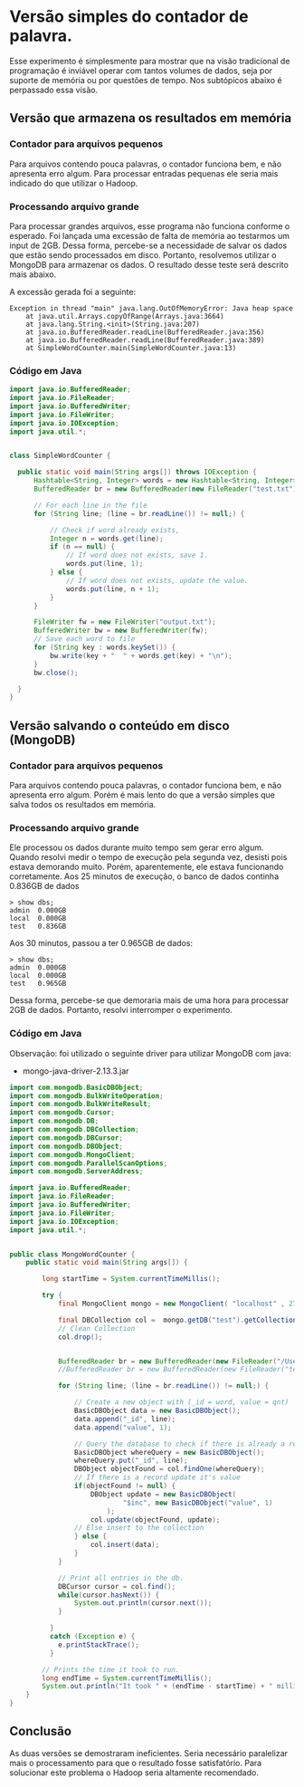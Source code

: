 # Versão simples do contador de palavra.

Esse experimento é simplesmente para mostrar que na visão tradicional de programação é inviável operar com tantos volumes de dados, seja por suporte de memória ou por questões de tempo. Nos subtópicos abaixo é perpassado essa visão.

## Versão que armazena os resultados em memória

### Contador para arquivos pequenos

Para arquivos contendo pouca palavras, o contador funciona bem, e não apresenta erro algum. Para processar entradas pequenas ele seria mais indicado do que utilizar o Hadoop.

### Processando arquivo grande

Para processar grandes arquivos, esse programa não funciona conforme o esperado. Foi lançada uma excessão de falta de memória ao testarmos um input de 2GB. Dessa forma, percebe-se a necessidade de salvar os dados que estão sendo processados em disco. Portanto, resolvemos utilizar o MongoDB para armazenar os dados. O resultado desse teste será descrito mais abaixo.

A excessão gerada foi a seguinte:

```
Exception in thread "main" java.lang.OutOfMemoryError: Java heap space
	at java.util.Arrays.copyOfRange(Arrays.java:3664)
	at java.lang.String.<init>(String.java:207)
	at java.io.BufferedReader.readLine(BufferedReader.java:356)
	at java.io.BufferedReader.readLine(BufferedReader.java:389)
	at SimpleWordCounter.main(SimpleWordCounter.java:13)
```

### Código em Java

```java
import java.io.BufferedReader;
import java.io.FileReader;
import java.io.BufferedWriter;
import java.io.FileWriter;
import java.io.IOException;
import java.util.*;


class SimpleWordCounter {

  public static void main(String args[]) throws IOException {
      Hashtable<String, Integer> words = new Hashtable<String, Integer>();
      BufferedReader br = new BufferedReader(new FileReader("test.txt"));

      // For each line in the file
      for (String line; (line = br.readLine()) != null;) {

          // Check if word already exists,
          Integer n = words.get(line);
          if (n == null) {
              // If word does not exists, save 1.
              words.put(line, 1);
          } else {
              // If word does not exists, update the value.
              words.put(line, n + 1);
          }
      }

      FileWriter fw = new FileWriter("output.txt");
      BufferedWriter bw = new BufferedWriter(fw);
      // Save each word to file
      for (String key : words.keySet()) {
          bw.write(key + "  " + words.get(key) + "\n");
      }
      bw.close();

  }
}
```

## Versão salvando o conteúdo em disco (MongoDB)

### Contador para arquivos pequenos

Para arquivos contendo pouca palavras, o contador funciona bem, e não apresenta erro algum. Porém é mais lento do que a versão simples que salva todos os resultados em memória.


### Processando arquivo grande

Ele processou os dados durante muito tempo sem gerar erro algum. Quando resolvi medir o tempo de execução pela segunda vez, desisti pois estava demorando muito.
Porém, aparentemente, ele estava funcionando corretamente.
Aos 25 minutos de execução, o banco de dados continha 0.836GB de dados

```
> show dbs;
admin  0.000GB
local  0.000GB
test   0.836GB
```

Aos 30 minutos, passou a ter 0.965GB de dados:

```
> show dbs;
admin  0.000GB
local  0.000GB
test   0.965GB
```

Dessa forma, percebe-se que demoraria mais de uma hora para processar 2GB de dados. Portanto, resolvi interromper o experimento.


### Código em Java

Observação: foi utilizado o seguinte driver para utilizar MongoDB com java:
- mongo-java-driver-2.13.3.jar

```java
import com.mongodb.BasicDBObject;
import com.mongodb.BulkWriteOperation;
import com.mongodb.BulkWriteResult;
import com.mongodb.Cursor;
import com.mongodb.DB;
import com.mongodb.DBCollection;
import com.mongodb.DBCursor;
import com.mongodb.DBObject;
import com.mongodb.MongoClient;
import com.mongodb.ParallelScanOptions;
import com.mongodb.ServerAddress;

import java.io.BufferedReader;
import java.io.FileReader;
import java.io.BufferedWriter;
import java.io.FileWriter;
import java.io.IOException;
import java.util.*;


public class MongoWordCounter {
	public static void main(String args[]) {

		long startTime = System.currentTimeMillis();

	    try {
	        final MongoClient mongo = new MongoClient( "localhost" , 27017 );

	        final DBCollection col =  mongo.getDB("test").getCollection("testKeywordCounter");
	        // Clean Collection
	        col.drop();


	        BufferedReader br = new BufferedReader(new FileReader("/Users/alexandretk/Desktop/projeto_Final_FSD/130718954_words.input"));
	        //BufferedReader br = new BufferedReader(new FileReader("test.txt"));

	        for (String line; (line = br.readLine()) != null;) {

	        	// Create a new object with (_id = word, value = qnt)
		        BasicDBObject data = new BasicDBObject();
		        data.append("_id", line);
		        data.append("value", 1);

		        // Query the database to check if there is already a record.
		        BasicDBObject whereQuery = new BasicDBObject();
		        whereQuery.put("_id", line);
		        DBObject objectFound = col.findOne(whereQuery);
		        // If there is a record update it's value
		        if(objectFound != null) {
		        	DBObject update = new BasicDBObject(
		        	        "$inc", new BasicDBObject("value", 1)
		        	    );
		        	col.update(objectFound, update);
		        // Else insert to the collection
		        } else {
		        	col.insert(data);
		        }
	        }

	        // Print all entries in the db.
	        DBCursor cursor = col.find();
	        while(cursor.hasNext()) {
	            System.out.println(cursor.next());
	        }

	      }
	      catch (Exception e) {
	        e.printStackTrace();
	      }

	    // Prints the time it took to run.
	    long endTime = System.currentTimeMillis();
	    System.out.println("It took " + (endTime - startTime) + " milliseconds");
	}
}
```


## Conclusão

As duas versões se demostraram ineficientes. Seria necessário paralelizar mais o processamento para que o resultado fosse satisfatório. Para solucionar este problema o Hadoop seria altamente recomendado.
